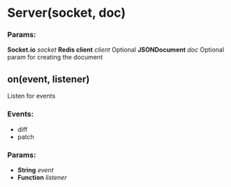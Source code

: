 

<!-- Start src/server.js -->

# Server(socket, doc)

### Params:

**Socket.io** *socket* 
**Redis client** *client* Optional
**JSONDocument** *doc* Optional param for creating the document

## on(event, listener)

Listen for events

### Events:

* diff
* patch

### Params:

* **String** *event* 
* **Function** *listener* 

<!-- End src/server.js -->

